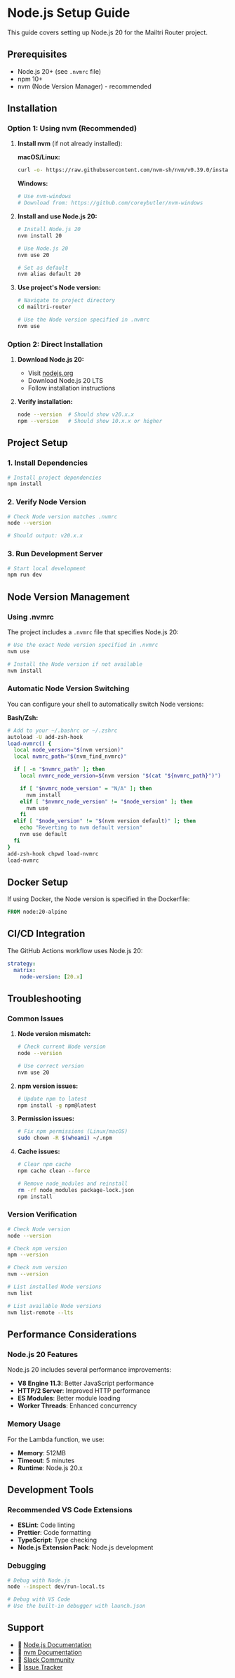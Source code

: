 # Node.js Setup Guide

This guide covers setting up Node.js 20 for the Mailtri Router project.

## Prerequisites

- Node.js 20+ (see `.nvmrc` file)
- npm 10+
- nvm (Node Version Manager) - recommended

## Installation

### Option 1: Using nvm (Recommended)

1. **Install nvm** (if not already installed):

   **macOS/Linux:**

   ```bash
   curl -o- https://raw.githubusercontent.com/nvm-sh/nvm/v0.39.0/install.sh | bash
   ```

   **Windows:**

   ```bash
   # Use nvm-windows
   # Download from: https://github.com/coreybutler/nvm-windows
   ```

2. **Install and use Node.js 20:**

   ```bash
   # Install Node.js 20
   nvm install 20

   # Use Node.js 20
   nvm use 20

   # Set as default
   nvm alias default 20
   ```

3. **Use project's Node version:**

   ```bash
   # Navigate to project directory
   cd mailtri-router

   # Use the Node version specified in .nvmrc
   nvm use
   ```

### Option 2: Direct Installation

1. **Download Node.js 20:**
   - Visit [nodejs.org](https://nodejs.org/)
   - Download Node.js 20 LTS
   - Follow installation instructions

2. **Verify installation:**
   ```bash
   node --version  # Should show v20.x.x
   npm --version   # Should show 10.x.x or higher
   ```

## Project Setup

### 1. Install Dependencies

```bash
# Install project dependencies
npm install
```

### 2. Verify Node Version

```bash
# Check Node version matches .nvmrc
node --version

# Should output: v20.x.x
```

### 3. Run Development Server

```bash
# Start local development
npm run dev
```

## Node Version Management

### Using .nvmrc

The project includes a `.nvmrc` file that specifies Node.js 20:

```bash
# Use the exact Node version specified in .nvmrc
nvm use

# Install the Node version if not available
nvm install
```

### Automatic Node Version Switching

You can configure your shell to automatically switch Node versions:

**Bash/Zsh:**

```bash
# Add to your ~/.bashrc or ~/.zshrc
autoload -U add-zsh-hook
load-nvmrc() {
  local node_version="$(nvm version)"
  local nvmrc_path="$(nvm_find_nvmrc)"

  if [ -n "$nvmrc_path" ]; then
    local nvmrc_node_version=$(nvm version "$(cat "${nvmrc_path}")")

    if [ "$nvmrc_node_version" = "N/A" ]; then
      nvm install
    elif [ "$nvmrc_node_version" != "$node_version" ]; then
      nvm use
    fi
  elif [ "$node_version" != "$(nvm version default)" ]; then
    echo "Reverting to nvm default version"
    nvm use default
  fi
}
add-zsh-hook chpwd load-nvmrc
load-nvmrc
```

## Docker Setup

If using Docker, the Node version is specified in the Dockerfile:

```dockerfile
FROM node:20-alpine
```

## CI/CD Integration

The GitHub Actions workflow uses Node.js 20:

```yaml
strategy:
  matrix:
    node-version: [20.x]
```

## Troubleshooting

### Common Issues

1. **Node version mismatch:**

   ```bash
   # Check current Node version
   node --version

   # Use correct version
   nvm use 20
   ```

2. **npm version issues:**

   ```bash
   # Update npm to latest
   npm install -g npm@latest
   ```

3. **Permission issues:**

   ```bash
   # Fix npm permissions (Linux/macOS)
   sudo chown -R $(whoami) ~/.npm
   ```

4. **Cache issues:**

   ```bash
   # Clear npm cache
   npm cache clean --force

   # Remove node_modules and reinstall
   rm -rf node_modules package-lock.json
   npm install
   ```

### Version Verification

```bash
# Check Node version
node --version

# Check npm version
npm --version

# Check nvm version
nvm --version

# List installed Node versions
nvm list

# List available Node versions
nvm list-remote --lts
```

## Performance Considerations

### Node.js 20 Features

Node.js 20 includes several performance improvements:

- **V8 Engine 11.3**: Better JavaScript performance
- **HTTP/2 Server**: Improved HTTP performance
- **ES Modules**: Better module loading
- **Worker Threads**: Enhanced concurrency

### Memory Usage

For the Lambda function, we use:

- **Memory**: 512MB
- **Timeout**: 5 minutes
- **Runtime**: Node.js 20.x

## Development Tools

### Recommended VS Code Extensions

- **ESLint**: Code linting
- **Prettier**: Code formatting
- **TypeScript**: Type checking
- **Node.js Extension Pack**: Node.js development

### Debugging

```bash
# Debug with Node.js
node --inspect dev/run-local.ts

# Debug with VS Code
# Use the built-in debugger with launch.json
```

## Support

- 📖 [Node.js Documentation](https://nodejs.org/docs/)
- 📖 [nvm Documentation](https://github.com/nvm-sh/nvm)
- 💬 [Slack Community](https://slack.mailtri.com)
- 🐛 [Issue Tracker](https://github.com/mailtri/router/issues)
